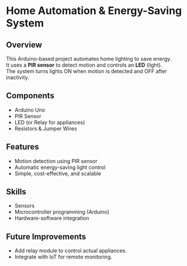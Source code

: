 # Home Automation & Energy-Saving System

## Overview
This Arduino-based project automates home lighting to save energy.  
It uses a **PIR sensor** to detect motion and controls an **LED** (light).  
The system turns lights ON when motion is detected and OFF after inactivity.

## Components
- Arduino Uno
- PIR Sensor
- LED (or Relay for appliances)
- Resistors & Jumper Wires

## Features
- Motion detection using PIR sensor
- Automatic energy-saving light control
- Simple, cost-effective, and scalable

## Skills
- Sensors
- Microcontroller programming (Arduino)
- Hardware-software integration



## Future Improvements
- Add relay module to control actual appliances.
- Integrate with IoT for remote monitoring.
